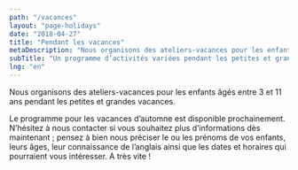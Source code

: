 ```yaml
---
path: "/vacances"
layout: "page-holidays"
date: "2018-04-27"
title: "Pendant les vacances"
metaDescription: "Nous organisons des ateliers-vacances pour les enfants âgés entre 3 et 11 ans pendant les petites et grandes vacances"
subTitle: "Un programme d’activités variées pendant les petites et grandes vacances"
lng: "en"
---
```


Nous organisons des ateliers-vacances pour les enfants âgés entre 3 et 11 ans pendant les petites et grandes vacances.

Le programme pour les vacances d’automne est disponible prochainement. N’hésitez à nous contacter si vous souhaitez plus d’informations dès maintenant ; pensez à bien nous préciser le ou les prénoms de vos enfants, leurs âges, leur connaissance de l’anglais ainsi que les dates et horaires qui pourraient vous intéresser. A très vite !
